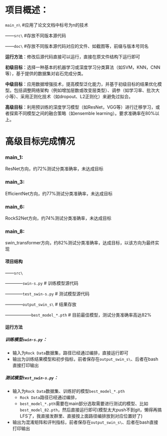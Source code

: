 # 项目概述：

``main_n\``	#应用了论文文档中标号为n的技术

——``src\``	#存放不同版本源代码

——``doc\``	#存放不同版本源代码对应的文件、如截图等，前缀与版本号同名	

**运行方法**：修改后源代码直接可以运行，直接在原文件结构下运行即可

**初级目标**：选择一种基本的机器学习或深度学习分类算法（如SVM，KNN，CNN等），基于提供的数据集对岩石完成分类。

**中级目标**：应用数据增强技术，提高模型泛化能力，并基于初级目标的结果优化模型。包括调整网络架构（例如增加层数或改变层类型）、调参（如学习率、批次大小等）、采用正则化技术（如dropout、L2正则化）来避免过拟合。

**高级目标**：利用预训练的深度学习模型（如ResNet，VGG等）进行迁移学习，或者探索不同模型之间的融合策略（如ensemble learning）。要求准确率在80%以上。





# 高级目标完成情况

### main_1:

ResNet方向，约72%测试分类准确率，未达成目标

### main_3:

EfficientNet方向，约77%测试分类准确率，未达成目标

### main_6:

RockS2Net方向，约74%测试分类准确率，未达成目标

### main_8:

swin_transformer方向，约82%测试分类准确率，达成目标，以该方向为最终实现

#### 项目结构

——``src\``

————`swin-s.py`	# 训练模型源代码

————``test_swin-s.py``	# 测试模型源代码

————``output_swin_s\``	# 结果存放

——————`best_model_*.pth`	# 目前最佳模型，测试分类准确率高达82%

#### 运行方法

##### 训练模型`swin-s.py`：

- 输入为`Rock Data`数据集，路径已经通过编排，直接运行即可
- 输出为训练结果模型和初步指标，前者保存在`output_swin_s\`、后者在bash直接打印输出

##### 测试模型`test_swin-s.py`：

- 输入为`Rock Data`数据集、训练好的模型`best_model_*.pth`
  - `Rock Data`路径已经通过编排，
  - `best_model_*.pth`需要在main部分选取需要进行测试的模型、比如`best_model_82.pth`，然后直接运行即可(模型太大push不到git，懒得再搞LFS了，我直接发群里、直接按上面路径编排放到对应位置好了)
- 输出为混淆矩阵和评判指标，前者保存在`output_swin_s\`、后者在bash直接打印输出